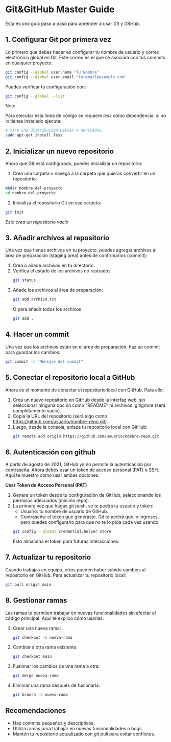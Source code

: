 # Git&GitHub Master Guide
Esta es una guía paso a paso para aprender a usar *Git* y *GitHub*.

## 1. Configurar Git por primera vez
Lo primero que debes hacer es configurar tu nombre de usuario y correo electrónico global en Git. Este correo es el que se asociará con tus commits en cualquier proyecto.
```bash
git config --global user.name "Tu Nombre"
git config --global user.email "tu-email@example.com"
```

Puedes verificar tu configuración con:
```bash
git config --global --list

```
> [!NOTE]
> Para ejecutar esta linea de código se requiere *less* cómo dependencia, si no lo tienes instalado ejecuta:
```bash
# Para una distribución Debian o derivados.
sudo apt-get install less
```

## 2. Inicializar un nuevo repositorio

Ahora que Git está configurado, puedes inicializar un repositorio:
1. Crea una carpeta o navega a la carpeta que quieras convertir en un repositorio:
```bash
mkdir nombre-del-proyecto
cd nombre-del-proyecto
```
2. Inicializa el repositorio Git en esa carpeta:
```bash
git init
```
*Esto crea un repositorio vacío*

## 3. Añadir archivos al repositorio
Una vez que tienes archivos en tu proyecto, puedes agregar archivos al área de preparación (staging area) antes de confirmarlos (commit):
1. Crea o añade archivos en tu directorio.
2. Verifica el estado de los archivos no rastrados
    ```bash
    git status
    ```
3. Añade los archivos al área de preparación:
    ```bash
    git add archivo.txt
    ```
    O para añadir todos los archivos
    ```bash
    git add .
    ```

## 4. Hacer un commit
Una vez que los archivos están en el área de preparación, haz un commit para guardar los cambios:
```bash
git commit -m "Mensaje del commit"
```

## 5. Conectar el repositorio local a GitHub
Ahora es el momento de conectar el repositorio local con GitHub. Para ello:
1. Crea un nuevo repositorio en GitHub desde la interfaz web, sin seleccionar ninguna opción como "README" ni archivos .gitignore (será completamente vacío).
2. Copia la URL del repositorio (será algo como https://github.com/usuario/nombre-repo.git).
3. Luego, desde la consola, enlaza tu repositorio local con GitHub:
    ```bash
    git remote add origin https://github.com/usuario/nombre-repo.git
    ```

## 6. Autenticación con github
A partir de agosto de 2021, GitHub ya no permite la autenticación por contraseña. Ahora debes usar un token de acceso personal (PAT) o SSH. Aquí te muestro cómo usar ambas opciones.

**Usar Token de Acceso Personal (PAT)**
1. Genera un token desde tu configuración de GitHub, seleccionando los permisos adecuados (mínimo repo).
2. La primera vez que hagas git push, se te pedirá tu usuario y token:
    - Usuario: tu nombre de usuario de GitHub.
    - Contraseña: el token que generaste.
    Git te pedirá que lo ingreses, pero puedes configurarlo para que no te lo pida cada vez usando:
    ```bash
    git config --global credential.helper store
    ```
    Esto almacena el token para futuras interacciones.

## 7. Actualizar tu repositorio
Cuando trabajas en equipo, otros pueden haber subido cambios al repositorio en GitHub. Para actualizar tu repositorio local:
```bash
git pull origin main
```

## 8. Gestionar ramas
Las ramas te permiten trabajar en nuevas funcionalidades sin afectar el código principal. Aquí te explico cómo usarlas:
1. Crear una nueva rama:
    ```bash
    git checkout -b nueva-rama
    ```
2. Cambiar a otra rama existente:
    ```bash
    git checkout main
    ```
3. Fusionar los cambios de una rama a otra:
    ```bash
    git merge nueva-rama
    ```
4. Eliminar una rama después de fusionarla:
    ```bash
    git branch -d nueva-rama
    ```

## Recomendaciones
- Haz commits pequeños y descriptivos.
- Utiliza ramas para trabajar en nuevas funcionalidades o bugs.
- Mantén tu repositorio actualizado con *git pull* para evitar conflictos.

